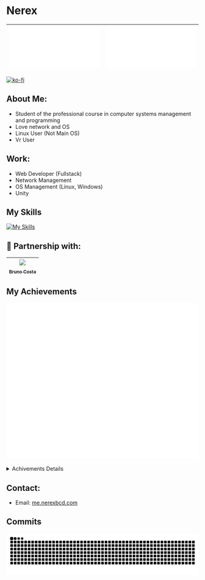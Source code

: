 # Nerex

![metrics](https://github.com/Nerexbcd/Nerexbcd/blob/output-metrics/metrics.classic.svg)|![metrics](https://github.com/Nerexbcd/Nerexbcd/blob/output-metrics/metrics.plugin.languages.details.svg)
|:---:|:---:|

[![ko-fi](https://ko-fi.com/img/githubbutton_sm.svg)](https://ko-fi.com/C0C118JV0C)

## About Me:
- Student of the professional course in computer systems management and programming
- Love network and OS
- Linux User (Not Main OS)
- Vr User

## Work:
- Web Developer (Fullstack)
- Network Management
- OS Management (Linux, Windows)
- Unity

## My Skills

<div id="MySkills"></div>

[![My Skills](https://skillicons.dev/icons?i=py,html,css,cs,bootstrap,js,docker,git,linux,mysql,nodejs,php,tailwind,visualstudio,vscode,bash,debian,md,obsidian,postman,raspberrypi,ubuntu,sublime,dotnet,arduino,c)](#MySkills)

## 🤝 Partnership with:

[<img src="https://avatars.githubusercontent.com/u/91901625?v=4" width=115 > <br> <sub> Bruno Costa </sub>](https://github.com/bfc1557) |
| :---: |

<!--
## Work With:
<div>
  <img align="center" height="30" width="40" src="https://cdn.jsdelivr.net/gh/devicons/devicon/icons/linux/linux-original.svg">
  <img align="center" height="30" width="40" src="https://cdn.jsdelivr.net/gh/devicons/devicon/icons/centos/centos-original.svg">
  <img align="center" height="30" width="40" src="https://cdn.jsdelivr.net/gh/devicons/devicon/icons/debian/debian-original-wordmark.svg">
  <img align="center" height="30" width="40" src="https://cdn.jsdelivr.net/gh/devicons/devicon/icons/ubuntu/ubuntu-plain-wordmark.svg">
  <img align="center" height="30" width="40" src="https://cdn.jsdelivr.net/gh/devicons/devicon/icons/docker/docker-original-wordmark.svg">
  <img align="center" height="30" width="40" src="https://cdn.jsdelivr.net/gh/devicons/devicon/icons/raspberrypi/raspberrypi-original.svg">
  <img align="center" height="30" width="40" src="https://cdn.jsdelivr.net/gh/devicons/devicon/icons/visualstudio/visualstudio-plain.svg">
  <img align="center" height="30" width="40" src="https://cdn.jsdelivr.net/gh/devicons/devicon/icons/vscode/vscode-original.svg">
  <img align="center" height="30" width="40" src="https://cdn.jsdelivr.net/gh/devicons/devicon/icons/unity/unity-original.svg">
  <img align="center" height="30" width="40" src="">
  <img align="center" height="30" width="40" src="">
  <img align="center" height="30" width="40" src="">
  <img align="center" height="30" width="40" src="">
</div>

## Coding Skills:
<div>
  <img align="center" height="30" width="40" src="https://cdn.jsdelivr.net/gh/devicons/devicon/icons/python/python-original.svg">
  <img align="center" height="30" width="40" src="https://cdn.jsdelivr.net/gh/devicons/devicon/icons/html5/html5-original.svg">
  <img align="center" height="30" width="40" src="https://cdn.jsdelivr.net/gh/devicons/devicon/icons/css3/css3-original.svg">
  <img align="center" height="30" width="40" src="https://cdn.jsdelivr.net/gh/devicons/devicon/icons/csharp/csharp-original.svg">
  <img align="center" height="30" width="40" src="https://cdn.jsdelivr.net/gh/devicons/devicon/icons/arduino/arduino-original-wordmark.svg">
  <img align="center" height="30" width="40" src="https://cdn.jsdelivr.net/gh/devicons/devicon/icons/javascript/javascript-original.svg">
  <img align="center" height="30" width="40" src="">
  <img align="center" height="30" width="40" src="">
</div>
-->

## My Achievements
![metrics](https://github.com/Nerexbcd/Nerexbcd/blob/output-metrics/metrics.plugin.achievements.compact.svg)
<details>
<summary>
  Achivements Details
</summary>

![metrics](https://github.com/Nerexbcd/Nerexbcd/blob/output-metrics/metrics.plugin.achievements.svg)

</details>


## Contact:
- Email: <a href="mailto:me.nerexbcd.com">me.nerexbcd.com</a>


## Commits
<div>
  <picture>
    <source media="(prefers-color-scheme: dark)" srcset="https://github.com/Nerexbcd/Nerexbcd/blob/output/github-snake-dark.svg" />
    <source media="(prefers-color-scheme: light)" srcset="https://github.com/Nerexbcd/Nerexbcd/blob/output/github-snake.svg" />
    <img alt="github-snake" src="github-snake.svg" />
  </picture>
</div>

